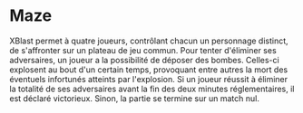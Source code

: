 # Maze
XBlast permet à quatre joueurs, contrôlant chacun un personnage distinct, de s'affronter sur un plateau de jeu commun.
Pour tenter d'éliminer ses adversaires, un joueur a la possibilité de déposer des bombes. 
Celles-ci explosent au bout d'un certain temps, provoquant entre autres la mort des éventuels infortunés atteints par l'explosion. 
Si un joueur réussit à éliminer la totalité de ses adversaires avant la fin des deux minutes réglementaires, il est déclaré victorieux. 
Sinon, la partie se termine sur un match nul.
